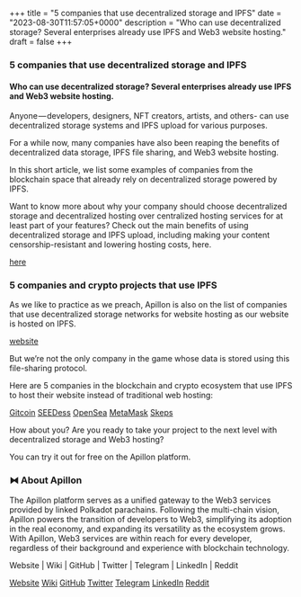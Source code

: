 +++
title = "5 companies that use decentralized storage and IPFS"
date = "2023-08-30T11:57:05+0000"
description = "Who can use decentralized storage? Several enterprises already use IPFS and Web3 website hosting."
draft = false
+++

### 5 companies that use decentralized storage and IPFS


#### Who can use decentralized storage? Several enterprises already use IPFS and Web3 website hosting.


Anyone — developers, designers, NFT creators, artists, and others- can use decentralized storage systems and IPFS upload for various purposes.


For a while now, many companies have also been reaping the benefits of decentralized data storage, IPFS file sharing, and Web3 website hosting.


In this short article, we list some examples of companies from the blockchain space that already rely on decentralized storage powered by IPFS.


Want to know more about why your company should choose decentralized storage and decentralized hosting over centralized hosting services for at least part of your features? Check out the main benefits of using decentralized storage and IPFS upload, including making your content censorship-resistant and lowering hosting costs, here.

[here](https://medium.com/apillon/should-you-choose-decentralized-hosting-for-your-website-eed25da50470)

### 5 companies and crypto projects that use IPFS


As we like to practice as we preach, Apillon is also on the list of companies that use decentralized storage networks for website hosting as our website is hosted on IPFS.

[website](https://apillon.io/)

But we’re not the only company in the game whose data is stored using this file-sharing protocol.


Here are 5 companies in the blockchain and crypto ecosystem that use IPFS to host their website instead of traditional web hosting:

[Gitcoin](https://www.gitcoin.co/)
[SEEDess](https://seedess.com/)
[OpenSea](https://opensea.io/)
[MetaMask](https://metamask.io/)
[Skeps](https://www.skeps.com/)

How about you? Are you ready to take your project to the next level with decentralized storage and Web3 hosting?


You can try it out for free on the Apillon platform.


### ⧓ About Apillon


The Apillon platform serves as a unified gateway to the Web3 services provided by linked Polkadot parachains. Following the multi-chain vision, Apillon powers the transition of developers to Web3, simplifying its adoption in the real economy, and expanding its versatility as the ecosystem grows. With Apillon, Web3 services are within reach for every developer, regardless of their background and experience with blockchain technology.


Website | Wiki | GitHub | Twitter | Telegram | LinkedIn | Reddit

[Website](https://apillon.io/)
[Wiki](https://wiki.apillon.io/)
[GitHub](https://github.com/Apillon-web3)
[Twitter](https://twitter.com/apillon_io)
[Telegram](https://t.me/Apillon_io)
[LinkedIn](https://www.linkedin.com/company/apillon/)
[Reddit](https://www.reddit.com/r/apillon/)